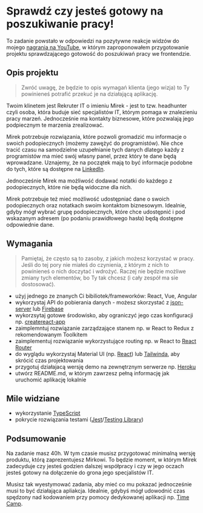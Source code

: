 # Sprawdź czy jesteś gotowy na poszukiwanie pracy!

To zadanie powstało w odpowiedzi na pozytywne reakcje widzów do mojego [nagrania na YouTube](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@), w którym zaproponowałem przygotowanie projektu sprawdzającego gotowość do poszukiwań pracy we frontendzie.

## Opis projektu 

> Zwróć uwagę, że będzie to opis wymagań klienta (jego wizja) to Ty powinieneś potrafić przekuć je na działającą aplikację.

Twoim klinetem jest Rekruter IT o imieniu Mirek - jest to tzw. headhunter czyli osoba, która buduje sieć specjalistów IT, którym pomaga w znalezieniu pracy marzeń. Jednocześnie ma kontakty biznesowe, które pozwalają jego podpiecznym te marzenia zrealizować. 

Mirek potrzebuje rozwiązania, które pozwoli gromadzić mu informacje o swoich podopiecznych (możemy zawężyć do programistów). Nie chce tracić czasu na samodzielne uzupełnianie tych danych dlatego każdy z programistów ma mieć swój własny panel, przez który te dane będą wprowadzane. Uznajemy, że na początek mają to być informacje podobne do tych, które są dostępne na [LinkedIn](https://www.linkedin.com/in/mateusz-bogolubow/).

Jednocześnie Mirek ma możliwość dodawać notatki do każdego z podopiecznych, które nie będą widoczne dla nich.

Mirek potrzebuje też mieć możliwość udostępniać dane o swoich podopiecznych oraz notatkach swoim kontaktom biznesowym. Idealnie, gdyby mógł wybrać grupę podopiecznych, które chce udostępnić i pod wskazanym adresem (po podaniu prawidłowego hasła) będą dostępne odpowiednie dane. 


## Wymagania

> Pamiętaj, że często są to zasoby, z jakich możesz korzystać w pracy. Jeśli do tej pory nie miałeś do czynienia, z którym z nich to powinieneś o nich doczytać i wdrożyć. Raczej nie będzie możliwe zmiany tych elementów, bo Ty tak chcesz (i cały zespół ma sie dostosować). 

- użyj jednego ze znanych Ci bibiliotek/frameworków: React, Vue, Angular
- wykorzystaj API do pobierania danych - możesz skorzystać z [json-server](https://github.com/typicode/json-server) lub [Firebase](https://firebase.google.com)
- wykorzsytaj gotowe środowisko, aby ograniczyć jego czas konfiguracji np. [createreact-app](https://create-react-app.dev)
- zaimplemntuj rozwiązanie zarządzające stanem np. w React to Redux z rekomendowanym Toolkitem
- zaimplementuj rozwiązanie wykorzystujące routing np. w React to [React Router](https://reactrouter.com/en/main)
- do wyglądu wykorzystaj Material UI (np. [React](https://mui.com/material-ui/)) lub [Tailwinda](https://tailwindcss.com), aby skrócić czas projektowania
- przygotuj działajacą wersję demo na zewnętrznym serwerze np. [Heroku](https://heroku.com)
- utwórz README.md, w którym zawrzesz pełną informację jak uruchomić aplikację lokalnie

## Mile widziane

- wykorzystanie [TypeScript](https://www.typescriptlang.org/)
- pokrycie rozwiązania testami ([Jest](https://jestjs.io)/[Testing Library](https://testing-library.com))

## Podsumowanie

Na zadanie masz 40h. W tym czasie musisz przygotować minimalną wersję produktu, którą zaprezentujesz Mirkowi. To będzie moment, w którym Mirek zadecyduje czy jesteś godzien dalszej współpracy i czy w jego oczach jesteś gotowy na dołączenie do grona jego specjalistów IT. 

Musisz tak wyestymować zadania, aby mieć co mu pokazać jednocześnie musi to być działająca apliakcja. Idealnie, gdybyś mógł udowodnić czas spędzony nad kodowaniem przy pomocy dedykowanej aplikacji np. [Time Camp](https://www.timecamp.com/pl/). 

